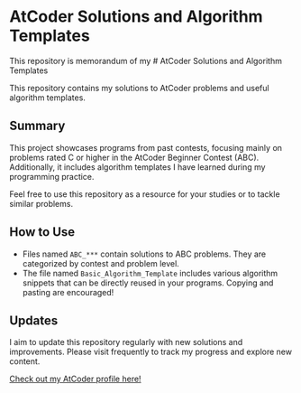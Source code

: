 # AtCoder Solutions and Algorithm Templates
This repository is memorandum of my # AtCoder Solutions and Algorithm Templates

This repository contains my solutions to AtCoder problems and useful algorithm templates.

## Summary

This project showcases programs from past contests, focusing mainly on problems rated C or higher in the AtCoder Beginner Contest (ABC). Additionally, it includes algorithm templates I have learned during my programming practice.

Feel free to use this repository as a resource for your studies or to tackle similar problems.

## How to Use

- Files named `ABC_***` contain solutions to ABC problems. They are categorized by contest and problem level.
- The file named `Basic_Algorithm_Template` includes various algorithm snippets that can be directly reused in your programs. Copying and pasting are encouraged!

## Updates

I aim to update this repository regularly with new solutions and improvements. Please visit frequently to track my progress and explore new content.

[Check out my AtCoder profile here!](https://atcoder.jp/users/RYO102)
